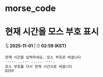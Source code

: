 # morse_code
# 현재 시간을 모스 부호 표시
<!-- MORSE_TIME_START -->
🗓️ **2025-11-01** | ⏰ **02:59 (KST)**

```
현재 시간을 입력하세요. 모스 부호로 바꿉니다
----- ..--- ..... ----.
모스 부호를 다시 현재 시간으로 바꿉니다
0259
```
<!-- MORSE_TIME_END -->
